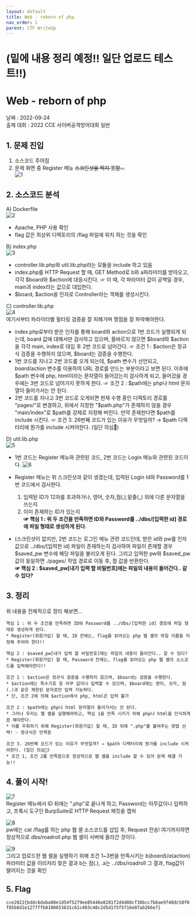 ```yaml
---
layout: default
title: Web - reborn of php
nav_order: 1
parent: CTF WriteUp
---
```

# (밑에 내용 정리 예정!! 일단 업로드 테스트!!)
# Web - reborn of php
날짜 : 2022-09-24<br>
출제 대회 : 2022 CCE 사이버공격방어대회 일반

## 1. 문제 진입
1. 소스코드 주어짐
2. 문제 화면 중 Register 메뉴 ~~스크린샷을 찍지 못함...~~<br>
![1](../1.png)

## 2. 소스코드 분석
A) Dockerfile   
![2](../2.png)   
* Apache, PHP 사용 확인
* flag 값은 최상위 디렉토리의 /flag 파일에 위치 하는 것을 확인

B) index.php   
![3](../3.png)   
* controller.lib.php와 util.lib.php라는 모듈을 include 하고 있음
* index.php를 HTTP Request 할 때, GET Method로 b와 a파라미터를 받아오고, 각각 $board와 $action에 대응시킨다.
  ☞ 이 때, 각 파라미터 값이 공백일 경우, main과 index라는 값으로 대입한다.
* $board, $action을 인자로 Controller라는 객체를 생성시킨다.

C) controller.lib.php   
![4](../4.png)   
여기서부터 파라미터별 필터링 검증을 잘 피해가며 맹점을 잘 파악해야한다.
* index.php로부터 받은 인자를 통해 board와 action으로 1번 코드가 실행되게 되는데, board 값에 대해서만 검사하고 있으며, 올바르지 않으면 $board와 $action을 각각 main, index로 대입 후 2번 코드로 넘어간다.
  ☞ 조건 1 : $action은 정규식 검증을 수행하지 않으며, $board는 검증을 수행한다.
* 1번 코드를 지나고 2번 코드를 오게 되는데, $path 변수가 선언되고, $board/$action 변수를 이용하여 URL 경로를 만드는 부분이라고 보면 된다. 이후에 $path 변수에 php, html이라는 문자열이 들어갔는지 검사하게 되고, 들어갔을 경우에는 3번 코드로 넘어가지 못하게 한다.
  ☞ 조건 2 : $path에는 php나 html 문자열이 들어가서는 안 된다.
* 2번 코드를 지나고 3번 코드로 오게되면 현재 수행 중인 디렉토리 경로를 "pages/"로 변경하고, 위에서 지정한 "$path.php"가 존재하지 않을 경우 "main/index"로 $path를 강제로 지정해 버린다. 만약 존재한다면 $path를 include 시킨다.
  ☞ 조건 3. 26번째 코드가 있는 이유가 무엇일까? → $path 디렉터리에 뭔가를 include 시켜야한다. (일단 의심🤔)

D) util.lib.php   
![5](../5.png)   
* 1번 코드는 Register 메뉴와 관련된 코드, 2번 코드는 Login 메뉴와 관련된 코드이다.
![6](../6.png)   

* Register 메뉴는 위 스크린샷과 같이 생겼는데, 입력된 Login Id와 Password를 1번 코드에서 검사한다.   
  1) 입력된 ID가 12자를 초과하거나, 영어, 숫자,점(,),밑줄(_) 외에 다른 문자열을 쓰는지   
  2) 이미 존재하는 ID가 있는지   
  **☞ 핵심 1 : 위 두 조건을 만족하면 ID와 Password를 ../dbs/[입력한 id] 경로에 파일 형태로 생성하게 된다.**   

* (스크린샷이 없지만, 2번 코드는 로그인 메뉴 관련 코드인데, 받은 id와 pw를 인자값으로 ../dbs/[입력한 id] 파일이 존재하는지 검사하여 파일이 존재할 경우 $saved_pw 변수에 해당 파일을 불러오게 된다.
그리고 입력한 pw와 $saved_pw값이 동일하면 ./pages/ 작업 경로로 이동 후, 참 값을 반환한다.   
    **☞ 핵심 2 : $saved_pw[내가 입력 할 비밀번호]에는 파일의 내용이 들어간다.. 갈 수 있다?**   

## 3. 정리
   위 내용을 전체적으로 정리 해보면...
```
핵심 1 : 위 두 조건을 만족하면 ID와 Password를 ../dbs/[입력한 id] 경로에 파일 형태로 생성하게 된다.
* Register(회원가입) 할 때, ID 칸에는, flag를 읽어오는 php 웹 셸의 파일 이름을 지정해 주어야 한다!!   

핵심 2 : $saved_pw[내가 입력 할 비밀번호]에는 파일의 내용이 들어간다.. 갈 수 있다?
* Register(회원가입) 할 때, Password 칸에는, flag를 읽어오는 php 웹 셸의 소스코드를 입력해야한다!!   
 
조건 1 : $action은 정규식 검증을 수행하지 않으며, $board는 검증을 수행한다.
* $action에는 특수기호 등 아무 값이나 입력할 수 있으며, $board에는 영어, 숫자, 점(.)과 같은 제한된 문자로만 입력 가능하다.
* 단, 조건 2에 의해 $action에서 php, html은 입력 불가   

조건 2 : $path에는 php나 html 문자열이 들어가서는 안 된다.
* 그러나 우리는 웹 셸을 실행해야하고, 핵심 1을 만족 시키기 위해 php나 html을 인식하게끔 해야한다.
* 이를 우회하기 위해 Register(회원가입) 할 때, ID 뒤에 ".php"를 붙여주는 방법 선택! ☞ 정규식은 만족함   

조건 3. 26번째 코드가 있는 이유가 무엇일까? → $path 디렉터리에 뭔가를 include 시켜야한다. (일단 의심🤔)
* 조건 1, 조건 2를 만족함으로 정상적으로 웹 셸을 include 할 수 있어 문제 해결 가능!!   
```

## 4. 풀이 시작!
![7](../7.png)   
Register 메뉴에서 ID 뒤에는 ".php"로 끝나게 하고, Password는 아무값이나 입력하고, 프록시 도구인 BurpSuite로 HTTP Request 패킷을 캡처

![8](../8.png)   
pw에는 cat /flag를 하는 php 웹 셸 소스코드를 삽입 후, Request 전송!   여기까지하면 정상적으로 dbs/roadroll.php 웹 셸이 서버에 올라간 것이다.

![9](../9.png)      
그리고 업로드한 웹 셸을 실행하기 위해 조건 1~3번을 만족시키는 b($board) / a($action) 파라미터 값을 이리저리 찾은 결과 b는 점(.), .a는 ../dbs/roadroll
그 결과, flag값이 떨어지는 것을 확인


## 5. Flag
<code>cce2022{bddc6daba08e1d54f5279ee85446e8281f2d4d08cf30bcc7b6ae9f48dc58f0f05b8d1e1277ffb8100653631c61c403c48c2d5d1f5f5f16e07ab266e7}</code>